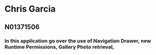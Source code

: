 # Chris Garcia 
## N01371506

### In this application go over the use of Navigation Drawer, new Runtime Permissions, Gallery Photo retrieval,